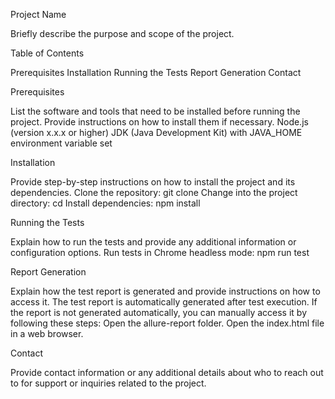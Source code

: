 Project Name

Briefly describe the purpose and scope of the project.

Table of Contents

Prerequisites
Installation
Running the Tests
Report Generation
Contact

Prerequisites

List the software and tools that need to be installed before running the project. Provide instructions on how to install them if necessary.
Node.js (version x.x.x or higher)
JDK (Java Development Kit) with JAVA_HOME environment variable set

Installation

Provide step-by-step instructions on how to install the project and its dependencies.
Clone the repository: git clone <repository-url>
Change into the project directory: cd <project-directory>
Install dependencies: npm install

Running the Tests

Explain how to run the tests and provide any additional information or configuration options.
Run tests in Chrome headless mode: npm run test

Report Generation

Explain how the test report is generated and provide instructions on how to access it.
The test report is automatically generated after test execution. If the report is not generated automatically, you can manually access it by following these steps:
Open the allure-report folder.
Open the index.html file in a web browser.

Contact

Provide contact information or any additional details about who to reach out to for support or inquiries related to the project.

